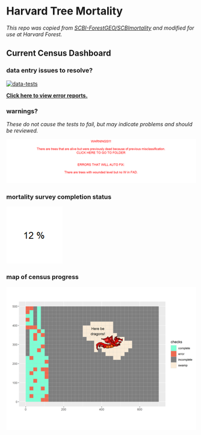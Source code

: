 # Harvard Tree Mortality 
  
*This repo was copied from [SCBI-ForestGEO/SCBImortality](https://github.com/SCBI-ForestGEO/SCBImortality) and modified for use at Harvard Forest.*

## Current Census Dashboard

### data entry issues to resolve?
[![data-tests](https://github.com/SCBI-ForestGEO/HarvardMortality/workflows/data-tests/badge.svg)](https://github.com/SCBI-ForestGEO/HarvardMortality/tree/main/testthat/reports)

**[Click here to view error reports.](https://github.com/SCBI-ForestGEO/HarvardMortality/tree/main/testthat/reports/)**

### warnings? 
*These do not cause the tests to fail, but may indicate problems and should be reviewed.*

[![There_are_no_warnings_:-)](testthat/reports/warnings.png)](https://github.com/SCBI-ForestGEO/HarvardMortality/tree/main/testthat/reports/warnings)


### mortality survey completion status

![percent_completion](testthat/reports/percent_completion.png)

### map of census progress

![map_of_completion](testthat/reports/map_of_error_and_warnings.png) 


